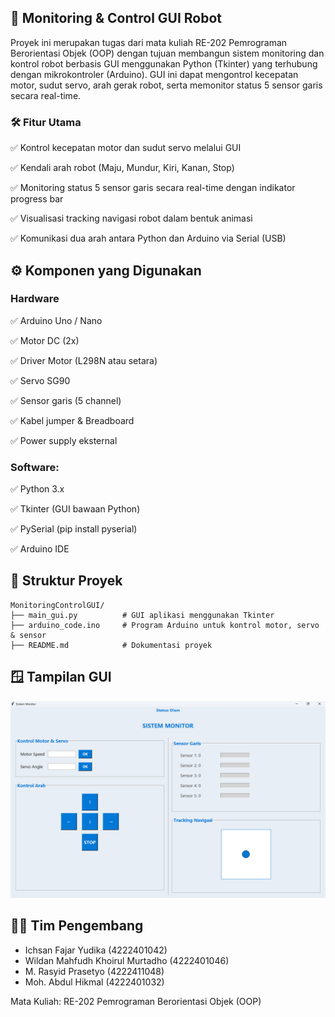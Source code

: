 ## 📡 Monitoring & Control GUI Robot

Proyek ini merupakan tugas dari mata kuliah RE-202 Pemrograman Berorientasi Objek (OOP) dengan tujuan membangun sistem monitoring dan kontrol robot berbasis GUI menggunakan Python (Tkinter) yang terhubung dengan mikrokontroler (Arduino). GUI ini dapat mengontrol kecepatan motor, sudut servo, arah gerak robot, serta memonitor status 5 sensor garis secara real-time.

### 🛠️ Fitur Utama

✅ Kontrol kecepatan motor dan sudut servo melalui GUI

✅ Kendali arah robot (Maju, Mundur, Kiri, Kanan, Stop)

✅ Monitoring status 5 sensor garis secara real-time dengan indikator progress bar

✅ Visualisasi tracking navigasi robot dalam bentuk animasi

✅ Komunikasi dua arah antara Python dan Arduino via Serial (USB)

## ⚙️ Komponen yang Digunakan

### Hardware

✅ Arduino Uno / Nano

✅ Motor DC (2x)

✅ Driver Motor (L298N atau setara)

✅ Servo SG90

✅ Sensor garis (5 channel)

✅ Kabel jumper & Breadboard

✅ Power supply eksternal

### Software:

✅ Python 3.x

✅ Tkinter (GUI bawaan Python)

✅ PySerial (pip install pyserial)

✅ Arduino IDE

## 🧩 Struktur Proyek

```
MonitoringControlGUI/
├── main_gui.py          # GUI aplikasi menggunakan Tkinter
├── arduino_code.ino     # Program Arduino untuk kontrol motor, servo & sensor
├── README.md            # Dokumentasi proyek
```

## 🪟 Tampilan GUI

![](asset/front-end-gui.png)  

## 🧑‍💻 Tim Pengembang

- Ichsan Fajar Yudika (4222401042)
- Wildan Mahfudh Khoirul Murtadho (4222401046)
- M. Rasyid Prasetyo (4222411048)
- Moh. Abdul Hikmal (4222401032)

Mata Kuliah: RE-202 Pemrograman Berorientasi Objek (OOP)
